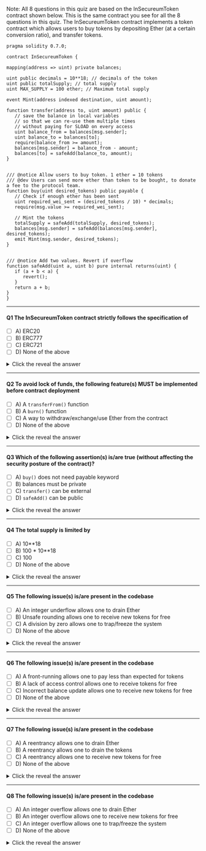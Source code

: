 Note: All 8 questions in this quiz are based on the InSecureumToken contract shown below. This is the same contract you see for all the 8 questions in this quiz. The InSecureumToken contract implements a token contract which allows users to buy tokens by depositing Ether (at a certain conversion ratio), and transfer tokens.

```
pragma solidity 0.7.0;

contract InSecureumToken {

mapping(address => uint) private balances;

uint public decimals = 10**18; // decimals of the token
uint public totalSupply; // total supply
uint MAX_SUPPLY = 100 ether; // Maximum total supply

event Mint(address indexed destination, uint amount);

function transfer(address to, uint amount) public {
   // save the balance in local variables
   // so that we can re-use them multiple times
   // without paying for SLOAD on every access
   uint balance_from = balances[msg.sender];
   uint balance_to = balances[to];
   require(balance_from >= amount);
   balances[msg.sender] = balance_from - amount;
   balances[to] = safeAdd(balance_to, amount);
}


/// @notice Allow users to buy token. 1 ether = 10 tokens
/// @dev Users can send more ether than token to be bought, to donate a fee to the protocol team.
function buy(uint desired_tokens) public payable {
   // Check if enough ether has been sent
   uint required_wei_sent = (desired_tokens / 10) * decimals;
   require(msg.value >= required_wei_sent);

   // Mint the tokens
   totalSupply = safeAdd(totalSupply, desired_tokens);
   balances[msg.sender] = safeAdd(balances[msg.sender], desired_tokens);
   emit Mint(msg.sender, desired_tokens);
}


/// @notice Add two values. Revert if overflow
function safeAdd(uint a, uint b) pure internal returns(uint) {
   if (a + b < a) {
      revert();
   }
   return a + b;
}
}
```

</details>

___
#### Q1 The InSecureumToken contract strictly follows the specification of
- [ ] A) ERC20
- [ ] B) ERC777
- [ ] C) ERC721
- [ ] D) None of the above

<details>
	<summary>Click the reveal the answer</summary>
D
</details>

___
#### Q2 To avoid lock of funds, the following feature(s) MUST be implemented before contract deployment
- [ ] A) A `transferFrom()` function
- [ ] B) A `burn()` function
- [ ] C) A way to withdraw/exchange/use Ether from the contract
- [ ] D) None of the above

<details>
	<summary>Click the reveal the answer</summary>
C
</details>

___
#### Q3 Which of the following assertion(s) is/are true (without affecting the security posture of the contract)?
- [ ] A) `buy()` does not need payable keyword
- [ ] B) balances must be private
- [ ] C) `transfer()` can be external
- [ ] D) `safeAdd()` can be public

<details>
	<summary>Click the reveal the answer</summary>
C,D
</details>

___
#### Q4 The total supply is limited by
- [ ] A) 10**18
- [ ] B) 100 * 10**18
- [ ] C) 100
- [ ] D) None of the above

<details>
	<summary>Click the reveal the answer</summary>
D
</details>

___
#### Q5 The following issue(s) is/are present in the codebase
- [ ] A) An integer underflow allows one to drain Ether
- [ ] B) Unsafe rounding allows one to receive new tokens for free
- [ ] C) A division by zero allows one to trap/freeze the system
- [ ] D) None of the above

<details>
	<summary>Click the reveal the answer</summary>
B
</details>

___
#### Q6 The following issue(s) is/are present in the codebase
- [ ] A) A front-running allows one to pay less than expected for tokens
- [ ] B) A lack of access control allows one to receive tokens for free
- [ ] C) Incorrect balance update allows one to receive new tokens for free
- [ ] D) None of the above

<details>
	<summary>Click the reveal the answer</summary>
C
</details>

___
#### Q7 The following issue(s) is/are present in the codebase
- [ ] A) A reentrancy allows one to drain Ether
- [ ] B) A reentrancy allows one to drain the tokens
- [ ] C) A reentrancy allows one to receive new tokens for free
- [ ] D) None of the above

<details>
	<summary>Click the reveal the answer</summary>
D
</details>

___
#### Q8 The following issue(s) is/are present in the codebase
- [ ] A) An integer overflow allows one to drain Ether
- [ ] B) An integer overflow allows one to receive new tokens for free
- [ ] C) An integer overflow allows one to trap/freeze the system
- [ ] D) None of the above

<details>
	<summary>Click the reveal the answer</summary>
D or B or C or B,C<br/>
Note: While the initial platform-specified correct answer for Q8 was D, it was determined that this Q&A had some latent ambiguity with answer choices B & C. Therefore, all answer combinations indicated above were considered as valid and scores adjusted accordingly.
</details>